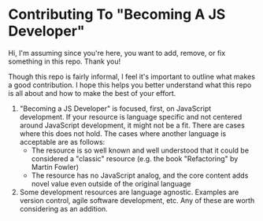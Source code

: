 # Contributing To "Becoming A JS Developer" #

Hi, I'm assuming since you're here, you want to add, remove, or fix something in this repo. Thank you!

Though this repo is fairly informal, I feel it's important to outline what makes a good contribution. I hope this helps you better understand what this repo is all about and how to make the best of your effort.

1. "Becoming a JS Developer" is focused, first, on JavaScript development. If your resource is language specific and not centered around JavaScript development, it might not be a fit. There are cases where this does not hold. The cases where another language is acceptable are as follows:
    - The resource is so well known and well understood that it could be considered a "classic" resource (e.g. the book "Refactoring" by Martin Fowler)
    - The resource has no JavaScript analog, and the core content adds novel value even outside of the original language
2. Some development resources are language agnostic. Examples are version control, agile software development, etc. Any of these are worth considering as an addition.